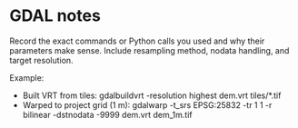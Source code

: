 # GDAL notes

Record the exact commands or Python calls you used and why their parameters make sense. Include resampling method, nodata handling, and target resolution.

Example:
- Built VRT from tiles:
  gdalbuildvrt -resolution highest dem.vrt tiles/*.tif
- Warped to project grid (1 m):
  gdalwarp -t_srs EPSG:25832 -tr 1 1 -r bilinear -dstnodata -9999 dem.vrt dem_1m.tif
